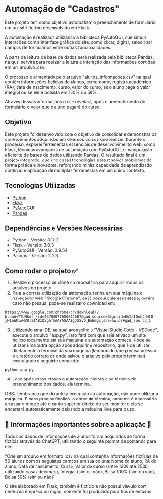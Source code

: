# Automação de "Cadastros"

Este projeto tem como objetivo automatizar o preenchimento de formulário em um site fictício desenvolvido em Flask.

A automação é realizada utilizando a biblioteca PyAutoGUI, que simula interações com a interface gráfica do site, como clicar, digitar, selecionar campos de formulários entre outras funcionalidades.

A parte de leitura da base de dados será realizada pela biblioteca Pandas, na qual servirá para realizar a leitura e interação das informações contidas em um arquivo .csv.

O processo é alimentado pelo arquivo "alunos_informacoes.csv" na qual contém informações fictícias de alunos, como nome, registro acadêmico (RA), data de nascimento, curso, valor do curso, se o aluno paga o valor integral ou se ele é bolsista em 100% ou 50%. 

Através dessas informações o site revelará, após o preenchimento do formulário o valor que o aluno pagará do curso.

## Objetivo

Este projeto foi desenvolvido com o objetivo de consolidar e demonstrar os conhecimentos adquiridos em diversos cursos que realizei. Durante o processo, explorei ferramentas essenciais de desenvolvimento web, como Flask, técnicas avançadas de automação com PyAutoGUI, e manipulação eficiente de bases de dados utilizando Pandas. O resultado final é um projeto integrado, que une essas tecnologias para resolver problemas de forma prática e inovadora, reforçando minha capacidade de aprendizado contínuo e aplicação de múltiplas ferramentas em um único contexto.


## Tecnologias Utilizadas

* [Python](https://www.python.org/)
* [Flask](https://flask.palletsprojects.com/en/stable/)
* [PyAutoGUI](https://pyautogui.readthedocs.io/en/latest/)
* [Pandas](https://pandas.pydata.org/)

## Dependências e Versões Necessárias

* Python - Versão: 3.12.2
* Flask - Versão: 3.0.3
* PyAutoGUI - Versão: 0.9.54
* Pandas - Versão: 2.2.3

## Como rodar o projeto ✅

1. Realize o processo de clone do repositório para adquirir todos os arquivos do projeto.
2. Para a correta utilização da automação, tenha em sua máquina o navegador web "Google Chrome", se já possui pule essa etapa, porém caso não possua, pode-se realizar o download em: 

```
https://www.google.com/chrome/dr/download/?brand=YTUH&ds_kid=43700077650614087&gad_source=1&gclid=EAIaIQobChMI0-jH1oWKiwMVDl9IAB1Q5ghfEAAYASAAEgJSSvD_BwE&gclsrc=aw.ds#gad_source_1
```

3. Utilizando uma IDE, na qual aconselho o "Visual Studio Code - VSCode", execute o arquivo "app.py", isso fará com que sejá ativado um site fictício localmente em sua máquina e a automação comece.
Pode-se utilizar uma outra opção após adquirir o repositório, que é de utilizar diretamente o terminal da sua máquina (lembrando que precisa acessar o diretório correto de onde salvou o arquivo pelo próprio terminal) executando o seguinte comando:

```
python app.py
```

4. Logo após essas etapas a automação iniciará e ao término do preenchimento dos dados, ela termina.

OBS: Lembrando que durante a execução da automação, não pode utilizar a máquina. E caso precise finalizá-la antes do término, somente é necessário arrastar o mouse até o canto superior direito do seu monitor e ela se encerrará automaticamente deixando a máquina livre para o uso.


## 📌 Informações importantes sobre a aplicação 📌

Todos os dados de informações de alunos foram adquiridos de forma fictícia através do ChatGPT, utilizando o seguinte prompt de comando para ele:

"Crie um arquivo em formato .csv na qual contenha informações fictícias de 50 alunos com os seguintes campos em sua coluna: Nome do aluno, RA do aluno, Data de nascimento, Curso, Valor do curso (entre 1200 até 2500, utilizando casas decimais), Integral (sim ou não) ,Bolsa 100% (sim ou não), Bolsa 50% (sim ou não)"

O site elaborado em Flask, também é fictício e não possui vinvulo com nenhuma empresa ou órgão, somente foi produzido para fins de estudos.